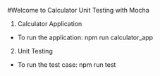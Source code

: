 #Welcome to Calculator Unit Testing with Mocha

1. Calculator Application
*   To run the application: npm run  calculator_app

2. Unit Testing
*   To run the test case: npm run test
